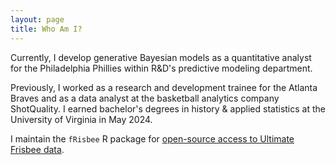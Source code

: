 ```yaml
---
layout: page
title: Who Am I?
---
```


Currently, I develop generative Bayesian models as a quantitative analyst for the Philadelphia Phillies within R&D's predictive modeling department.

Previously, I worked as a research and development trainee for the Atlanta Braves and as a data analyst at the basketball analytics company ShotQuality. I earned bachelor's degrees in history & applied statistics at the University of Virginia in May 2024. 

I maintain the `fRisbee` R package for [open-source access to Ultimate Frisbee data](https://github.com/bbwieland/fRisbee/).